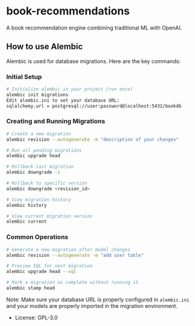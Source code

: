 # book-recommendations

A book recommendation engine combining traditional ML with OpenAI.

## How to use Alembic

Alembic is used for database migrations. Here are the key commands:

### Initial Setup

```bash
# Initialize alembic in your project (run once)
alembic init migrations
Edit alembic.ini to set your database URL:
sqlalchemy.url = postgresql://user:password@localhost:5432/bookdb
```

### Creating and Running Migrations

```bash
# Create a new migration
alembic revision --autogenerate -m "description of your changes"

# Run all pending migrations
alembic upgrade head

# Rollback last migration
alembic downgrade -1

# Rollback to specific version
alembic downgrade <revision_id>

# View migration history
alembic history

# View current migration version
alembic current
```

### Common Operations
```bash
# Generate a new migration after model changes
alembic revision --autogenerate -m "add user table"

# Preview SQL for next migration
alembic upgrade head --sql

# Mark a migration as complete without running it
alembic stamp head
```

Note: Make sure your database URL is properly configured in `alembic.ini` and your models are properly imported in the migration environment.

* License: GPL-3.0

